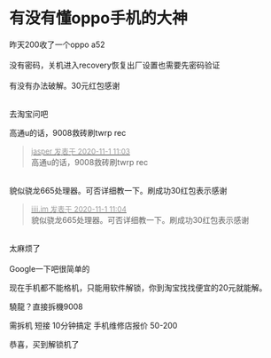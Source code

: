 # 有没有懂oppo手机的大神


昨天200收了一个oppo a52<br />
<br />
没有密码，关机进入recovery恢复出厂设置也需要先密码验证<br />
<br />
有没有办法破解。30元红包感谢<br />
<br />


去淘宝问吧&nbsp;&nbsp;

高通u的话，9008救砖刷twrp rec<img id="aimg_MRzXX" onclick="zoom(this, this.src, 0, 0, 0)" class="zoom" src="https://cdn.jsdelivr.net/gh/hishis/forum-master/public/images/patch.gif" onmouseover="img_onmouseoverfunc(this)" onload="thumbImg(this)" border="0" alt="" />

<div class="quote"><blockquote><font size="2"><a href="https://www.hostloc.com/forum.php?mod=redirect&amp;goto=findpost&amp;pid=9384124&amp;ptid=760887" target="_blank"><font color="#999999">jasper 发表于 2020-11-1 11:03</font></a></font><br />
高通u的话，9008救砖刷twrp rec</blockquote></div><br />
貌似骁龙665处理器。可否详细教一下。刷成功30红包表示感谢

<div class="quote"><blockquote><font size="2"><a href="https://www.hostloc.com/forum.php?mod=redirect&amp;goto=findpost&amp;pid=9384127&amp;ptid=760887" target="_blank"><font color="#999999">iiii.im 发表于 2020-11-1 11:04</font></a></font><br />
貌似骁龙665处理器。可否详细教一下。刷成功30红包表示感谢</blockquote></div><br />
太麻烦了<img src="static/image/smiley/default/lol.gif" smilieid="12" border="0" alt="" /><br />
<br />
Google一下吧很简单的<img id="aimg_r9H4h" onclick="zoom(this, this.src, 0, 0, 0)" class="zoom" src="https://cdn.jsdelivr.net/gh/hishis/forum-master/public/images/patch.gif" onmouseover="img_onmouseoverfunc(this)" onload="thumbImg(this)" border="0" alt="" />

现在手机都不能格机，只能用软件解锁，你到淘宝找找便宜的20元就能解。

驍龍？直接拆機9008

需拆机 短接 10分钟搞定 手机维修店报价 50-200

恭喜，买到解锁机了
